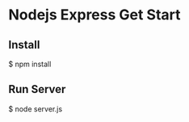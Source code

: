 Nodejs Express Get Start
========================

Install
-------

$ npm install


Run Server
----------

$ node server.js


